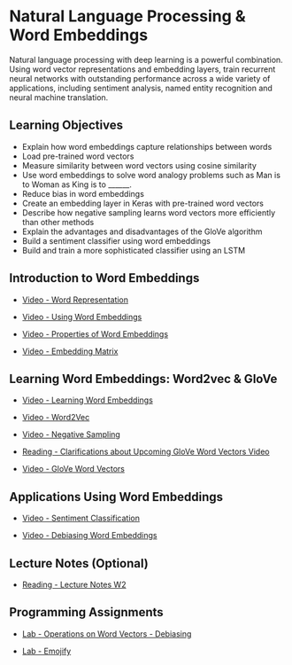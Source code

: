 # Natural Language Processing & Word Embeddings

Natural language processing with deep learning is a powerful combination. Using word vector representations and embedding layers, train recurrent neural networks with outstanding performance across a wide variety of applications, including sentiment analysis, named entity recognition and neural machine translation.

## Learning Objectives

- Explain how word embeddings capture relationships between words
- Load pre-trained word vectors
- Measure similarity between word vectors using cosine similarity
- Use word embeddings to solve word analogy problems such as Man is to Woman as King is to ______.
- Reduce bias in word embeddings
- Create an embedding layer in Keras with pre-trained word vectors
- Describe how negative sampling learns word vectors more efficiently than other methods
- Explain the advantages and disadvantages of the GloVe algorithm
- Build a sentiment classifier using word embeddings
- Build and train a more sophisticated classifier using an LSTM

## Introduction to Word Embeddings

- [Video - Word Representation](https://www.coursera.org/learn/nlp-sequence-models/lecture/6Oq70/word-representation)

- [Video - Using Word Embeddings](https://www.coursera.org/learn/nlp-sequence-models/lecture/qHMK5/using-word-embeddings)

- [Video - Properties of Word Embeddings](https://www.coursera.org/learn/nlp-sequence-models/lecture/S2mat/properties-of-word-embeddings)

- [Video - Embedding Matrix](https://www.coursera.org/learn/nlp-sequence-models/lecture/K604Z/embedding-matrix)

## Learning Word Embeddings: Word2vec & GloVe

- [Video - Learning Word Embeddings](https://www.coursera.org/learn/nlp-sequence-models/lecture/APM5s/learning-word-embeddings)

- [Video - Word2Vec](https://www.coursera.org/learn/nlp-sequence-models/lecture/8CZiw/word2vec)

- [Video - Negative Sampling](https://www.coursera.org/learn/nlp-sequence-models/lecture/Iwx0e/negative-sampling)

- [Reading - Clarifications about Upcoming GloVe Word Vectors Video](https://www.coursera.org/learn/nlp-sequence-models/supplement/Kz71Z/clarifications-about-upcoming-glove-word-vectors-video)

- [Video - GloVe Word Vectors](https://www.coursera.org/learn/nlp-sequence-models/lecture/IxDTG/glove-word-vectors)

## Applications Using Word Embeddings

- [Video - Sentiment Classification](https://www.coursera.org/learn/nlp-sequence-models/lecture/Jxuhl/sentiment-classification)

- [Video - Debiasing Word Embeddings](https://www.coursera.org/learn/nlp-sequence-models/lecture/zHASj/debiasing-word-embeddings)

## Lecture Notes (Optional)

- [Reading - Lecture Notes W2](./Readings/C5_W2.pdf)

## Programming Assignments

- [Lab - Operations on Word Vectors - Debiasing](./Labs/Operations_on_word_vectors_v2a.ipynb)

- [Lab - Emojify](./Labs/Emoji_v3a.ipynb)